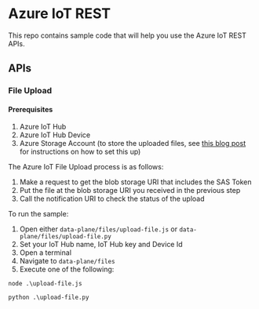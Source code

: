 # Azure IoT REST

This repo contains sample code that will help you use the Azure IoT REST APIs.

## APIs

### File Upload

#### Prerequisites
1. Azure IoT Hub
1. Azure IoT Hub Device
1. Azure Storage Account (to store the uploaded files, see [this blog post](http://blog.jongallant.com/2017/01/azure-iot-hub-file-upload-python/) for instructions on how to set this up)

The Azure IoT File Upload process is as follows:

1. Make a request to get the blob storage URI that includes the SAS Token
2. Put the file at the blob storage URI you received in the previous step
3. Call the notification URI to check the status of the upload

To run the sample:

1. Open either `data-plane/files/upload-file.js` or `data-plane/files/upload-file.py` 
2. Set your IoT Hub name, IoT Hub key and Device Id
3. Open a terminal 
4. Navigate to `data-plane/files`
5. Execute one of the following:

```
node .\upload-file.js
```

```
python .\upload-file.py
```
